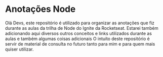 # Anotações Node

Olá Devs, este repositório é utilizado para organizar as anotações que fiz durante as aulas da trilha de Node do Ignite da Rocketseat.
Estarei também adicionando aqui diversos outros conceitos e links utilizados durante as aulas e também algumas coisas adicionais
O intuíto deste repositório é servir de material de consulta no futuro tanto para mim e para quem mais quiser utilizar.